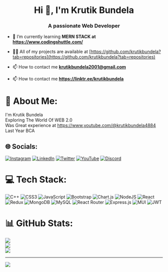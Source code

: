 <h1 align="center">Hi 👋, I'm Krutik Bundela</h1>
<h3 align="center">A passionate Web Developer</h3>

- 🌱 I’m currently learning **MERN STACK at https://www.codingshuttle.com/**

- 👨‍💻 All of my projects are available at [https://github.com/krutikbundela?tab=repositories](https://github.com/krutikbundela?tab=repositories)

- 📫 How to contact me **krutikbundela2001@gmail.com**

- 📫 How to contact me **https://linktr.ee/krutikbundela**

# 💫 About Me:
I'm Krutik Bundela<br>Exploring The World Of WEB 2.0<br>Was Great experience at https://www.youtube.com/@krutikbundela4884<br>Last Year BCA<br>


## 🌐 Socials:
[![Instagram](https://img.shields.io/badge/Instagram-%23E4405F.svg?logo=Instagram&logoColor=white)](https://instagram.com/krutik_bundela)
[![LinkedIn](https://img.shields.io/badge/LinkedIn-%230077B5.svg?logo=linkedin&logoColor=white)](https://linkedin.com/in/krutikbundela) 
[![Twitter](https://img.shields.io/badge/Twitter-%231DA1F2.svg?logo=Twitter&logoColor=white)](https://twitter.com/krutik_bundela) 
[![YouTube](https://img.shields.io/badge/YouTube-%23FF0000.svg?logo=YouTube&logoColor=white)](https://youtube.com/c/@krutikbundela4884) 
[![Discord](https://img.shields.io/badge/Discord-%237289DA.svg?logo=discord&logoColor=white)](htttps://discord.gg/krutik#3368) 

# 💻 Tech Stack:
![C++](https://img.shields.io/badge/c++-%2300599C.svg?style=for-the-badge&logo=c%2B%2B&logoColor=white) ![CSS3](https://img.shields.io/badge/css3-%231572B6.svg?style=for-the-badge&logo=css3&logoColor=white) ![JavaScript](https://img.shields.io/badge/javascript-%23323330.svg?style=for-the-badge&logo=javascript&logoColor=%23F7DF1E) ![Bootstrap](https://img.shields.io/badge/bootstrap-%23563D7C.svg?style=for-the-badge&logo=bootstrap&logoColor=white) ![Chart.js](https://img.shields.io/badge/chart.js-F5788D.svg?style=for-the-badge&logo=chart.js&logoColor=white) ![NodeJS](https://img.shields.io/badge/node.js-6DA55F?style=for-the-badge&logo=node.js&logoColor=white) ![React](https://img.shields.io/badge/react-%2320232a.svg?style=for-the-badge&logo=react&logoColor=%2361DAFB) ![Redux](https://img.shields.io/badge/redux-%23593d88.svg?style=for-the-badge&logo=redux&logoColor=white) ![MongoDB](https://img.shields.io/badge/MongoDB-%234ea94b.svg?style=for-the-badge&logo=mongodb&logoColor=white) ![MySQL](https://img.shields.io/badge/mysql-%2300f.svg?style=for-the-badge&logo=mysql&logoColor=white) ![React Router](https://img.shields.io/badge/React_Router-CA4245?style=for-the-badge&logo=react-router&logoColor=white) ![Express.js](https://img.shields.io/badge/express.js-%23404d59.svg?style=for-the-badge&logo=express&logoColor=%2361DAFB) ![MUI](https://img.shields.io/badge/MUI-%230081CB.svg?style=for-the-badge&logo=material-ui&logoColor=white) ![JWT](https://img.shields.io/badge/JWT-black?style=for-the-badge&logo=JSON%20web%20tokens)
# 📊 GitHub Stats:
![](https://github-readme-stats.vercel.app/api?username=krutikbundela&theme=default&hide_border=false&include_all_commits=false&count_private=false)<br/>
![](https://github-readme-streak-stats.herokuapp.com/?user=krutikbundela&theme=default&hide_border=false)<br/>
![](https://github-readme-stats.vercel.app/api/top-langs/?username=krutikbundela&theme=default&hide_border=false&include_all_commits=false&count_private=false&layout=compact)

---
[![](https://visitcount.itsvg.in/api?id=krutikbundela&icon=0&color=0)](https://visitcount.itsvg.in)

<!-- Proudly created with GPRM ( https://gprm.itsvg.in ) -->
